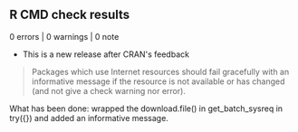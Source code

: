 ## R CMD check results

0 errors | 0 warnings | 0 note

* This is a new release after CRAN's feedback

> Packages which use Internet resources should fail gracefully with an informative message
> if the resource is not available or has changed (and not give a check warning nor error).

What has been done: wrapped the download.file() in get_batch_sysreq in try({}) and added an
informative message.